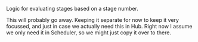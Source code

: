 Logic for evaluating stages based on a stage number.

This will probably go away. Keeping it separate for now to keep it very focussed,
and just in case we actually need this in Hub. Right now I assume we only need
it in Scheduler, so we might just copy it over to there.
